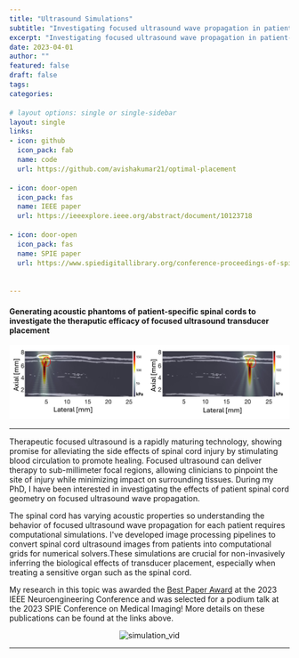 ```yaml
---
title: "Ultrasound Simulations"
subtitle: "Investigating focused ultrasound wave propagation in patient-specific spinal cord anatomy"
excerpt: "Investigating focused ultrasound wave propagation in patient-specific spinal cord anatomy"
date: 2023-04-01
author: ""
featured: false
draft: false
tags:
categories:

# layout options: single or single-sidebar
layout: single
links:
- icon: github
  icon_pack: fab
  name: code
  url: https://github.com/avishakumar21/optimal-placement
  
- icon: door-open
  icon_pack: fas
  name: IEEE paper
  url: https://ieeexplore.ieee.org/abstract/document/10123718

- icon: door-open
  icon_pack: fas
  name: SPIE paper
  url: https://www.spiedigitallibrary.org/conference-proceedings-of-spie/12466/1246615/Computational-modeling-towards-focused-ultrasound-therapy-for-spinal-cord-injury/10.1117/12.2654357.full

  
---
```


#### Generating acoustic phantoms of patient-specific spinal cords to investigate the theraputic efficacy of focused ultrasound transducer placement 

![Simulations](simulations.png)

---

Therapeutic focused ultrasound is a rapidly maturing technology, showing promise for alleviating the side effects of spinal cord injury by stimulating blood circulation to promote healing. Focused ultrasound can deliver therapy to sub-millimeter focal regions, allowing clinicians to pinpoint the site of injury while minimizing impact on surrounding tissues. During my PhD, I have been interested in investigating the effects of patient spinal cord geometry on focused ultrasound wave propagation. 

The spinal cord has varying acoustic properties so understanding the behavior of focused ultrasound wave propagation for each patient requires computational simulations. I've developed image processing pipelines to convert spinal cord ultrasound images from patients into computational grids for numerical solvers.These simulations are crucial for non-invasively inferring the biological effects of transducer placement, especially when treating a sensitive organ such as the spinal cord. 

My research in this topic was awarded the [Best Paper Award](https://2023.ieee-ner.org/) at the 2023 IEEE Neuroengineering Conference and was selected for a podium talk at the 2023 SPIE Conference on Medical Imaging! More details on these publications can be found at the links above.   

<div align="center">
  <img src="spie_sagittal_cropped.gif" alt="simulation_vid" style="max-width: 100%; height: auto;" loop>
</div>

---

